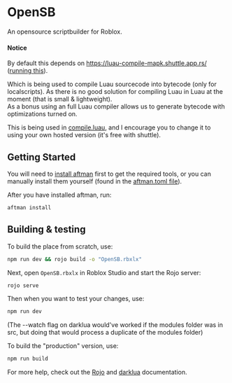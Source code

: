 # OpenSB

An opensource scriptbuilder for Roblox.

#### Notice

By default this depends on https://luau-compile-mapk.shuttle.app.rs/ ([running this](https://github.com/Open-SB/luau-compile)).

Which is being used to compile Luau sourcecode into bytecode (only for localscripts). As there is no good solution for compiling Luau in Luau at the moment (that is small & lightweight).
<br>
As a bonus using an full Luau compiler allows us to generate bytecode with optimizations turned on.

This is being used in [compile.luau](https://github.com/Open-SB/OpenSB/blob/main/modules/server/compile.luau), and I encourage you to change it to using your own hosted version (it's free with shuttle).

## Getting Started

You will need to [install aftman](https://github.com/LPGhatguy/aftman#aftman) first to get the required tools, or you can manually install them yourself (found in the [aftman.toml file](https://github.com/Open-SB/OpenSB/blob/main/aftman.toml)).

After you have installed aftman, run:

```bash
aftman install
```

## Building & testing

To build the place from scratch, use:

```bash
npm run dev && rojo build -o "OpenSB.rbxlx"
```

Next, open `OpenSB.rbxlx` in Roblox Studio and start the Rojo server:

```bash
rojo serve
```

Then when you want to test your changes, use:

```bash
npm run dev
```

(The --watch flag on darklua would've worked if the modules folder was in src, but doing that would process a duplicate of the modules folder)

To build the "production" version, use:

```bash
npm run build
```

For more help, check out the [Rojo](https://rojo.space/docs) and [darklua](https://darklua.com/docs) documentation.
